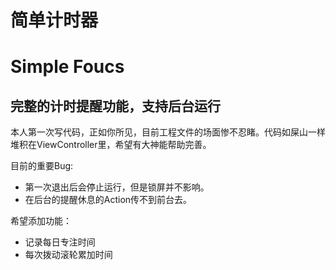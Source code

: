 # 简单计时器
# Simple Foucs

## 完整的计时提醒功能，支持后台运行

本人第一次写代码，正如你所见，目前工程文件的场面惨不忍睹。代码如屎山一样堆积在ViewController里，希望有大神能帮助完善。

目前的重要Bug:
* 第一次退出后会停止运行，但是锁屏并不影响。
* 在后台的提醒休息的Action传不到前台去。


希望添加功能：
* 记录每日专注时间
* 每次拨动滚轮累加时间


